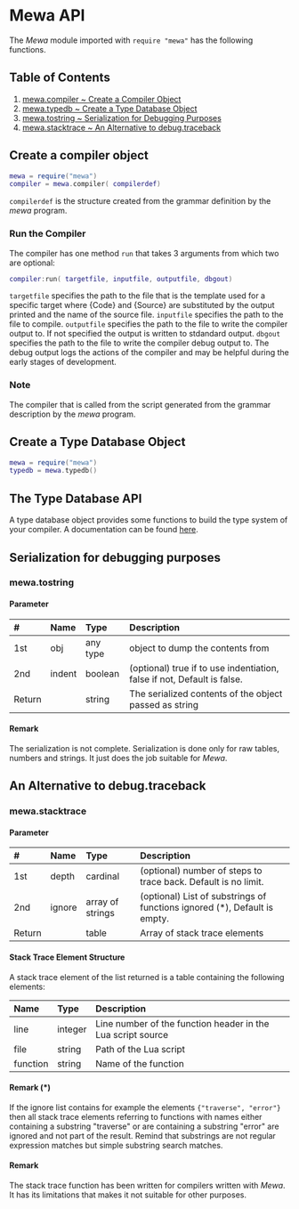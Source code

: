 # Mewa API

The _Mewa_ module imported with ```require "mewa"``` has the following functions. 

## Table of Contents
1. [mewa.compiler ~ Create a Compiler Object](#compiler)
1. [mewa.typedb ~ Create a Type Database Object](#typedb)
1. [mewa.tostring ~ Serialization for Debugging Purposes](#tostring)
1. [mewa.stacktrace ~ An Alternative to debug.traceback](#stacktrace)


<a name="compiler"/>

## Create a compiler object

```Lua
mewa = require("mewa")
compiler = mewa.compiler( compilerdef)

```
```compilerdef``` is the structure created from the grammar definition by the _mewa_ program.

### Run the Compiler
The compiler has one method ```run``` that takes 3 arguments from which two are optional:

```Lua
compiler:run( targetfile, inputfile, outputfile, dbgout)

```
```targetfile``` specifies the path to the file that is the template used for a specific target where {Code} and {Source} are substituted by the output printed and the name of the source file.
```inputfile``` specifies the path to the file to compile.
```outputfile``` specifies the path to the file to write the compiler output to. If not specified the output is written to stdandard output.
```dbgout``` specifies the path to the file to write the compiler debug output to. The debug output logs the actions of the compiler and may be helpful during the early stages of development.

### Note
The compiler that is called from the script generated from the grammar description by the _mewa_ program.


<a name="typedb"/>

## Create a Type Database Object
```Lua
mewa = require("mewa")
typedb = mewa.typedb()

```

## The Type Database API
A type database object provides some functions to build the type system of your compiler. 
A documentation can be found [here](typedb.md).


<a name="tostring"/>

## Serialization for debugging purposes

### mewa.tostring

#### Parameter
| #      | Name     | Type              | Description                                                             |
| :----- | :------- | :---------------- | :---------------------------------------------------------------------- |
| 1st    | obj      | any type          | object to dump the contents from                                        |
| 2nd    | indent   | boolean           | (optional) true if to use indentiation, false if not, Default is false. |
| Return |          | string            | The serialized contents of the object passed as string                  |

#### Remark
The serialization is not complete. Serialization is done only for raw tables, numbers and strings. It just does the job suitable for _Mewa_. 


<a name="stacktrace"/>

## An Alternative to debug.traceback

### mewa.stacktrace

#### Parameter
| #      | Name     | Type              | Description                                                               |
| :----- | :------- | :---------------- | :------------------------------------------------------------------------ |
| 1st    | depth    | cardinal          | (optional) number of steps to trace back. Default is no limit.            |
| 2nd    | ignore   | array of strings  | (optional) List of substrings of functions ignored (*), Default is empty. |
| Return |          | table             | Array of stack trace elements                                             |

#### Stack Trace Element Structure
A stack trace element of the list returned is a table containing the following elements:

| Name          | Type             | Description                                                     |
| :------------ | :--------------- | :-------------------------------------------------------------- |
| line          | integer          | Line number of the function header in the Lua script source     |
| file          | string           | Path of the Lua script                                          |
| function      | string           | Name of the function                                            |

#### Remark (*)
If the ignore list contains for example the elements ```{"traverse", "error"}``` then all stack trace elements referring to functions with names either containing a substring "traverse" or are containing a substring "error" are ignored and not part of the result. Remind that substrings are not regular expression matches but simple substring search matches.

#### Remark
The stack trace function has been written for compilers written with _Mewa_. It has its limitations that makes it not suitable for other purposes.


